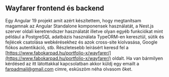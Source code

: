 ## Wayfarer frontend és backend

Egy Angular 19 projekt amit azért készítettem, hogy megtanítsam magamnak az Angular Standalone komponensek használatát, a Nest.js szerver oldali keretrendszer használatát illetve olyan egyéb funkciókat mint például a PostgreSQL adatbázis használata TypeORM-en keresztül, sütik és fejlécek csatolása webkérésekhez és azok cross-site kiolvasása, Google fiókos autentikáció, stb. Részletesebb leírásért keresd fel a [https://www.fabokarpad.hu/portfolio-x/wayfarer/](https://www.fabokarpad.hu/portfolio-x/wayfarer/) oldalt. Ha van bármilyen kérdésed az itt látottakkal kapcsolatban akkor küldj egy emailt a
[farpadmail@gmail.com](mailto:farpadmail@gmail.com) címre, esküszöm néha olvasom őket.
